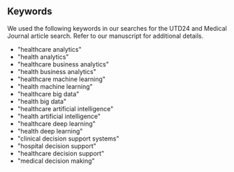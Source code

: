 ## Keywords

We used the following keywords in our searches for the UTD24 and Medical Journal article search.
Refer to our manuscript for additional details.

- "healthcare analytics"
- "health analytics"
- "healthcare business analytics"
- "health business analytics"
- "healthcare machine learning"
- "health machine learning"
- "healthcare big data"
- "health big data"
- "healthcare artificial intelligence"
- "health artificial intelligence"
- "healthcare deep learning"
- "health deep learning"
- "clinical decision support systems"
- "hospital decision support"
- "healthcare decision support"
- "medical decision making"
